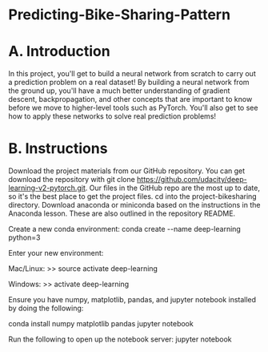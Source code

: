 # Predicting-Bike-Sharing-Pattern

# A. Introduction
In this project, you'll get to build a neural network from scratch to carry out a prediction problem on a real dataset! By building a neural network from the ground up, you'll have a much better understanding of gradient descent, backpropagation, and other concepts that are important to know before we move to higher-level tools such as PyTorch. You'll also get to see how to apply these networks to solve real prediction problems!

# B. Instructions
Download the project materials from our GitHub repository. You can get download the repository with git clone https://github.com/udacity/deep-learning-v2-pytorch.git. Our files in the GitHub repo are the most up to date, so it's the best place to get the project files.
cd into the project-bikesharing directory.
Download anaconda or miniconda based on the instructions in the Anaconda lesson. These are also outlined in the repository README.

Create a new conda environment:
conda create --name deep-learning python=3

Enter your new environment:

Mac/Linux: >> source activate deep-learning

Windows: >> activate deep-learning

Ensure you have numpy, matplotlib, pandas, and jupyter notebook installed by doing the following:

conda install numpy matplotlib pandas jupyter notebook

Run the following to open up the notebook server:
jupyter notebook
